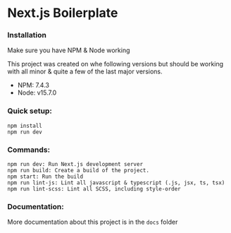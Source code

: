 # **Next.js Boilerplate**

### **Installation**

Make sure you have NPM & Node working

This project was created on whe following versions but should be working with all minor & quite a few of the last major versions.

-   NPM: 7.4.3
-   Node: v15.7.0

### Quick setup:

```
npm install
npm run dev
```

### Commands:

```
npm run dev: Run Next.js development server
npm run build: Create a build of the project.
npm start: Run the build
npm run lint-js: Lint all javascript & typescript (.js, jsx, ts, tsx)
npm run lint-scss: Lint all SCSS, including style-order
```

### Documentation:

More documentation about this project is in the `docs` folder

